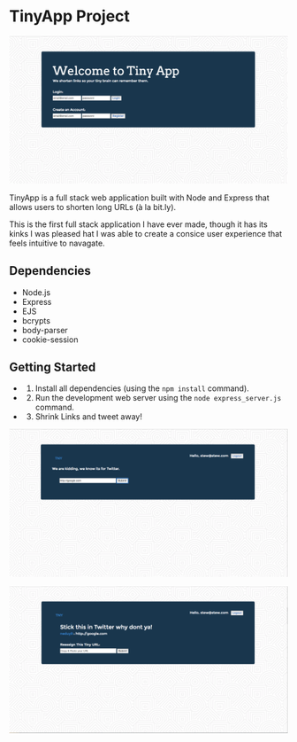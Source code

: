 # TinyApp Project

!["Screenshotof Homepage"](https://github.com/stewartpressney/Tiny-URL-App/blob/master/docs/Screen%20Shot%202018-03-02%20at%201.35.11%20PM.png?raw=true)


TinyApp is a full stack web application built with Node and Express that allows users to shorten long URLs (à la bit.ly).


This is the first full stack application I have ever made, though it has its kinks I was pleased hat I was able to create a consice user experience that feels intuitive to navagate.


## Dependencies

- Node.js
- Express
- EJS
- bcrypts
- body-parser
- cookie-session

## Getting Started

- 1) Install all dependencies (using the `npm install` command).
- 2) Run the development web server using the `node express_server.js` command.
- 3) Shrink Links and tweet away!


!["Screenshot of Page to shorten links."](https://github.com/stewartpressney/Tiny-URL-App/blob/master/docs/Screen%20Shot%202018-03-02%20at%201.35.56%20PM.png?raw=true)

!["Screenshot of Detail Page for links  links."](https://github.com/stewartpressney/Tiny-URL-App/blob/master/docs/Screen%20Shot%202018-03-02%20at%201.36.06%20PM.png)
